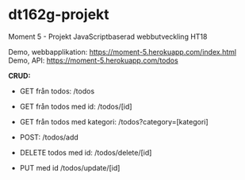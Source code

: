 # dt162g-projekt

Moment 5 - Projekt
JavaScriptbaserad webbutveckling HT18

Demo, webbapplikation: https://moment-5.herokuapp.com/index.html
Demo, API: https://moment-5.herokuapp.com/todos

**CRUD:**
- GET från todos:
/todos

- GET från todos med id:
/todos/[id]

- GET från todos med kategori:
/todos?category=[kategori]

- POST:
/todos/add

- DELETE todos med id:
/todos/delete/[id]

- PUT med id
/todos/update/[id]
